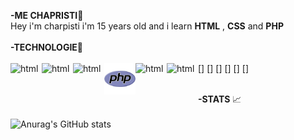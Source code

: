 
**-ME CHAPRISTI**📒 <br/>
Hey i'm charpisti i'm 15 years old and i learn **HTML** , **CSS** and **PHP** <br><br>
**-TECHNOLOGIE**🧬<br><br>
[<img align="left" alt="html" height="50" width="50" src="https://camo.githubusercontent.com/bfa71fe5e1eb3ca57a7e4ef9c6b2ca21414c4fdab27ac6861e211e7cfe8f7d9f/68747470733a2f2f70726f66696c696e61746f722e7269736861762e6465762f736b696c6c732d6173736574732f68746d6c352d6f726967696e616c2d776f72646d61726b2e737667">]
[<img align="left" alt="html" height="50" width="50" src="https://camo.githubusercontent.com/1f14c9c472b21cf8790a4fb6914be3a3181e957ecc2b397775f06a989d20cb37/68747470733a2f2f70726f66696c696e61746f722e7269736861762e6465762f736b696c6c732d6173736574732f637373332d6f726967696e616c2d776f72646d61726b2e737667" >]
[<img align="left" alt="html" height="50" width="50" src="https://camo.githubusercontent.com/b7ea09b0c030ae14623cfc3a52ab3ee0d07e0259a1b230139e65ba00454327c9/68747470733a2f2f70726f66696c696e61746f722e7269736861762e6465762f736b696c6c732d6173736574732f6769742d73636d2d69636f6e2e737667" >]
[<img align="left" alt="html" height="50" width="50" src="https://raw.githubusercontent.com/github/explore/ccc16358ac4530c6a69b1b80c7223cd2744dea83/topics/php/php.png" >]
[<img align="left" alt="html" height="50" width="50" src="https://i.ibb.co/CvZ5v1Q/bootstrap-4-icon-removebg-preview.png" >]
[<img align="left" alt="html" height="50" width="50" src="https://i.ibb.co/MPXYRy5/1200px-Sass-Logo-Color-svg-removebg-preview.png" >]<br><br>



**-STATS** 📈<br><br>
![Anurag's GitHub stats](https://github-readme-stats.vercel.app/api?username=chapristi&show_icons=true&theme=radical)


